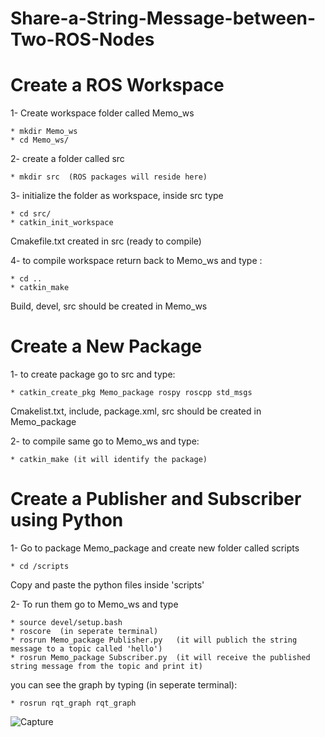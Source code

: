 # Share-a-String-Message-between-Two-ROS-Nodes

# Create a ROS Workspace
1- Create workspace folder called Memo_ws

    * mkdir Memo_ws
    * cd Memo_ws/
    
2- create a folder called src

    * mkdir src  (ROS packages will reside here)
    
3- initialize the folder as workspace, inside src type

    * cd src/
    * catkin_init_workspace
    
  Cmakefile.txt created in src (ready to compile)
    
4- to compile workspace return back to Memo_ws and type :

    * cd ..
    * catkin_make 
    
 Build, devel, src should be created in Memo_ws
# Create a New Package
1- to create package go to src and type: 

    * catkin_create_pkg Memo_package rospy roscpp std_msgs
   
  Cmakelist.txt, include, package.xml,	src should be created in Memo_package
  
2- to compile same go to Memo_ws and type:

    * catkin_make (it will identify the package)
    
# Create a Publisher and Subscriber using Python
1- Go to package Memo_package and create new folder called scripts 

    * cd /scripts
Copy and paste the python files inside 'scripts'

2- To run them go to Memo_ws and type

    * source devel/setup.bash
    * roscore  (in seperate terminal)
    * rosrun Memo_package Publisher.py   (it will publich the string message to a topic called 'hello')
    * rosrun Memo_package Subscriber.py  (it will receive the published string message from the topic and print it)
you can see the graph by typing (in seperate terminal):

    * rosrun rqt_graph rqt_graph

![Capture](https://user-images.githubusercontent.com/67188835/86829356-fb31d680-c09c-11ea-9da6-5ea477ad966d.PNG)


